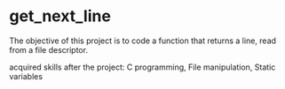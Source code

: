 # get_next_line

The objective of this project is to code a function that returns a line, read from a file descriptor.

acquired skills after the project: C programming, File manipulation, Static variables
